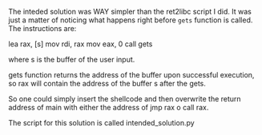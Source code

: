 The inteded solution was WAY simpler than the ret2libc script I did. It was just a matter of noticing what happens right before `gets` function is called. The instructions are:

lea rax, [s]
mov rdi, rax
mov eax, 0
call gets

where s is the buffer of the user input.

gets function returns the address of the buffer upon successful execution, so rax will contain the address of the buffer s after the gets. 

So one could simply insert the shellcode and then overwrite the return address of main with either the address of jmp rax o call rax. 

The script for this solution is called intended_solution.py